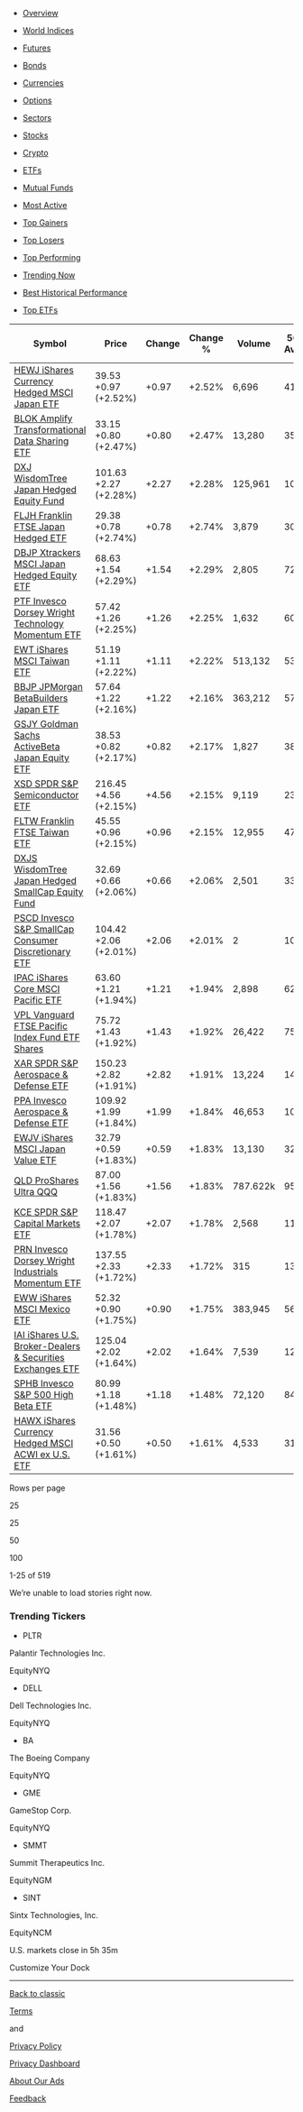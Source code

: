   * [Overview ](/markets/)
  * [World Indices ](/markets/world-indices/)
  * [Futures ](/markets/commodities/)
  * [Bonds ](/markets/bonds/)
  * [Currencies ](/markets/currencies/)
  * [Options ](/markets/options/)
  * [Sectors ](/sectors/)
  * [Stocks ](/markets/stocks/)
  * [Crypto ](/markets/crypto/)
  * [ETFs ](/markets/etfs/)
  * [Mutual Funds ](/markets/mutualfunds/)

  * [Most Active ](/markets/etfs/most-active/)
  * [Top Gainers ](/markets/etfs/gainers/)
  * [Top Losers ](/markets/etfs/losers/)
  * [Top Performing ](/markets/etfs/top-performing/)
  * [Trending Now ](/markets/etfs/trending/)
  * [Best Historical Performance ](/markets/etfs/best-historical-performance/)
  * [Top ETFs ](/markets/etfs/top/)

Symbol | Price | Change | Change % | Volume | 50 Day Average | 200 Day Average | 3 Month Return | YTD Return | 52 Wk Change % | 52 Wk Range | Day Chart   
---|---|---|---|---|---|---|---|---|---|---|---  
[ HEWJ iShares Currency Hedged MSCI Japan ETF ](/quote/HEWJ/ "iShares Currency Hedged MSCI Japan ETF") | 39.53 +0.97 (+2.52%) | +0.97 | +2.52% | 6,696 | 41.55 | 39.97 | -1.11% | +20.83% | 11.51% |  | [ ](/chart/HEWJ)  
[ BLOK Amplify Transformational Data Sharing ETF ](/quote/BLOK/ "Amplify Transformational Data Sharing ETF") | 33.15 +0.80 (+2.47%) | +0.80 | +2.47% | 13,280 | 35.67 | 32.43 | 6.61% | +18.15% | 53.83% |  | [ ](/chart/BLOK)  
[ DXJ WisdomTree Japan Hedged Equity Fund ](/quote/DXJ/ "WisdomTree Japan Hedged Equity Fund") | 101.63 +2.27 (+2.28%) | +2.27 | +2.28% | 125,961 | 107.27 | 102.94 | -2.68% | +22.12% | 12.33% |  | [ ](/chart/DXJ)  
[ FLJH Franklin FTSE Japan Hedged ETF ](/quote/FLJH/ "Franklin FTSE Japan Hedged ETF") | 29.38 +0.78 (+2.74%) | +0.78 | +2.74% | 3,879 | 30.59 | 30.31 | -0.75% | +19.92% | -10.38% |  | [ ](/chart/FLJH)  
[ DBJP Xtrackers MSCI Japan Hedged Equity ETF ](/quote/DBJP/ "Xtrackers MSCI Japan Hedged Equity ETF") | 68.63 +1.54 (+2.29%) | +1.54 | +2.29% | 2,805 | 72.33 | 70.64 | -1.09% | +20.09% | 10.25% |  | [ ](/chart/DBJP)  
[ PTF Invesco Dorsey Wright Technology Momentum ETF ](/quote/PTF/ "Invesco Dorsey Wright Technology Momentum ETF") | 57.42 +1.26 (+2.25%) | +1.26 | +2.25% | 1,632 | 60.83 | 55.89 | 8.36% | +23.62% | 18.36% |  | [ ](/chart/PTF)  
[ EWT iShares MSCI Taiwan ETF ](/quote/EWT/ "iShares MSCI Taiwan ETF") | 51.19 +1.11 (+2.22%) | +1.11 | +2.22% | 513,132 | 53.22 | 49.36 | 6.99% | +17.30% | 10.53% |  | [ ](/chart/EWT)  
[ BBJP JPMorgan BetaBuilders Japan ETF ](/quote/BBJP/ "JPMorgan BetaBuilders Japan ETF") | 57.64 +1.22 (+2.16%) | +1.22 | +2.16% | 363,212 | 57.30 | 55.73 | 5.49% | +13.85% | 8.50% |  | [ ](/chart/BBJP)  
[ GSJY Goldman Sachs ActiveBeta Japan Equity ETF ](/quote/GSJY/ "Goldman Sachs ActiveBeta Japan Equity ETF") | 38.53 +0.82 (+2.17%) | +0.82 | +2.17% | 1,827 | 38.13 | 37.26 | 5.39% | +13.03% | 9.09% |  | [ ](/chart/GSJY)  
[ XSD SPDR S&P Semiconductor ETF ](/quote/XSD/ "SPDR S&P Semiconductor ETF") | 216.45 +4.56 (+2.15%) | +4.56 | +2.15% | 9,119 | 238.15 | 228.20 | -2.13% | +7.09% | 4.88% |  | [ ](/chart/XSD)  
[ FLTW Franklin FTSE Taiwan ETF ](/quote/FLTW/ "Franklin FTSE Taiwan ETF") | 45.55 +0.96 (+2.15%) | +0.96 | +2.15% | 12,955 | 47.63 | 43.83 | 7.10% | +17.03% | 20.57% |  | [ ](/chart/FLTW)  
[ DXJS WisdomTree Japan Hedged SmallCap Equity Fund ](/quote/DXJS/ "WisdomTree Japan Hedged SmallCap Equity Fund") | 32.69 +0.66 (+2.06%) | +0.66 | +2.06% | 2,501 | 33.52 | 32.55 | -0.82% | +14.19% | 10.87% |  | [ ](/chart/DXJS)  
[ PSCD Invesco S&P SmallCap Consumer Discretionary ETF ](/quote/PSCD/ "Invesco S&P SmallCap Consumer Discretionary ETF") | 104.42 +2.06 (+2.01%) | +2.06 | +2.01% | 2 | 104.22 | 102.38 | 1.28% | +3.87% | 16.32% |  | [ ](/chart/PSCD)  
[ IPAC iShares Core MSCI Pacific ETF ](/quote/IPAC/ "iShares Core MSCI Pacific ETF") | 63.60 +1.21 (+1.94%) | +1.21 | +1.94% | 2,898 | 62.47 | 61.12 | 5.87% | +10.75% | 8.79% |  | [ ](/chart/IPAC)  
[ VPL Vanguard FTSE Pacific Index Fund ETF Shares ](/quote/VPL/ "Vanguard FTSE Pacific Index Fund ETF Shares") | 75.72 +1.43 (+1.92%) | +1.43 | +1.92% | 26,422 | 75.24 | 73.50 | 5.48% | +8.86% | 6.83% |  | [ ](/chart/VPL)  
[ XAR SPDR S&P Aerospace & Defense ETF ](/quote/XAR/ "SPDR S&P Aerospace & Defense ETF") | 150.23 +2.82 (+1.91%) | +2.82 | +1.91% | 13,224 | 147.34 | 138.72 | 8.69% | +15.29% | 25.58% |  | [ ](/chart/XAR)  
[ PPA Invesco Aerospace & Defense ETF ](/quote/PPA/ "Invesco Aerospace & Defense ETF") | 109.92 +1.99 (+1.84%) | +1.99 | +1.84% | 46,653 | 107.41 | 99.69 | 8.29% | +23.40% | 31.37% |  | [ ](/chart/PPA)  
[ EWJV iShares MSCI Japan Value ETF ](/quote/EWJV/ "iShares MSCI Japan Value ETF") | 32.79 +0.59 (+1.83%) | +0.59 | +1.83% | 13,130 | 32.25 | 31.46 | 3.65% | +16.53% | 10.73% |  | [ ](/chart/EWJV)  
[ QLD ProShares Ultra QQQ ](/quote/QLD/ "ProShares Ultra QQQ") | 87.00 +1.56 (+1.83%) | +1.56 | +1.83% | 787.622k | 95.93 | 86.33 | 8.69% | +27.43% | 29.79% |  | [ ](/chart/QLD)  
[ KCE SPDR S&P Capital Markets ETF ](/quote/KCE/ "SPDR S&P Capital Markets ETF") | 118.47 +2.07 (+1.78%) | +2.07 | +1.78% | 2,568 | 116.56 | 107.56 | 9.64% | +20.21% | 29.77% |  | [ ](/chart/KCE)  
[ PRN Invesco Dorsey Wright Industrials Momentum ETF ](/quote/PRN/ "Invesco Dorsey Wright Industrials Momentum ETF") | 137.55 +2.33 (+1.72%) | +2.33 | +1.72% | 315 | 138.53 | 130.50 | 5.89% | +23.35% | 28.65% |  | [ ](/chart/PRN)  
[ EWW iShares MSCI Mexico ETF ](/quote/EWW/ "iShares MSCI Mexico ETF") | 52.32 +0.90 (+1.75%) | +0.90 | +1.75% | 383,945 | 56.07 | 63.05 | -17.52% | -21.35% | -14.61% |  | [ ](/chart/EWW)  
[ IAI iShares U.S. Broker-Dealers & Securities Exchanges ETF ](/quote/IAI/ "iShares U.S. Broker-Dealers & Securities Exchanges ETF") | 125.04 +2.02 (+1.64%) | +2.02 | +1.64% | 7,539 | 122.57 | 113.36 | 9.85% | +18.47% | 30.89% |  | [ ](/chart/IAI)  
[ SPHB Invesco S&P 500 High Beta ETF ](/quote/SPHB/ "Invesco S&P 500 High Beta ETF") | 80.99 +1.18 (+1.48%) | +1.18 | +1.48% | 72,120 | 84.47 | 82.78 | 3.34% | +4.67% | 7.66% |  | [ ](/chart/SPHB)  
[ HAWX iShares Currency Hedged MSCI ACWI ex U.S. ETF ](/quote/HAWX/ "iShares Currency Hedged MSCI ACWI ex U.S. ETF") | 31.56 +0.50 (+1.61%) | +0.50 | +1.61% | 4,533 | 31.82 | 30.79 | 2.42% | +13.52% | 10.49% |  | [ ](/chart/HAWX)  
  
Rows per page

25

25

50

100

1-25 of 519

Weʼre unable to load stories right now.

### Trending Tickers

  * PLTR

Palantir Technologies Inc.

EquityNYQ

  * DELL

Dell Technologies Inc.

EquityNYQ

  * BA

The Boeing Company

EquityNYQ

  * GME

GameStop Corp.

EquityNYQ

  * SMMT

Summit Therapeutics Inc.

EquityNGM

  * SINT

Sintx Technologies, Inc.

EquityNCM

U.S. markets close in 5h 35m

Customize Your Dock

  *   *   *   *   *   *   *   * 

[Back to classic ](/go-back?.done=%2Fmarkets%2Fetfs%2Ftop%2F)

[Terms ](https://guce.yahoo.com/terms?locale=en-US)

and

[Privacy Policy ](https://guce.yahoo.com/privacy-policy?locale=en-US)

[Privacy Dashboard ](https://guce.yahoo.com/privacy-dashboard?locale=en-US)

[About Our Ads
](https://policies.oath.com/us/en/oath/privacy/adinfo/index.html)

[Feedback ](https://yahoo.uservoice.com/forums/379632)

